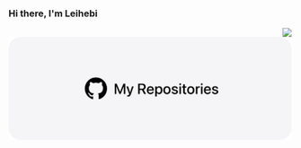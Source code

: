 ### Hi there, I'm Leihebi

<img align= "right" src= "https://github-readme-stats.vercel.app/api?username=hetuno&show_icons=true&icon_color=00CED1&text_color=EEE9E9&bg_color=1C1C1C&hide_title=true" >


<a href= "" ><img src="./my-repos.png" align = "right" alt="MyRepos - 我的仓库"></a>
